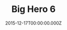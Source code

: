 ---
title: "Big Hero 6"
year: 2014
date: 2015-12-17T00:00:00.000Z
permalink: /almanac/movies/2015-12-17-big-hero-6/index.html
rating: 3
tmdbid: 177572
---